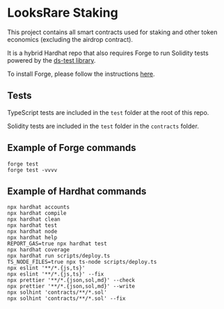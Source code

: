# LooksRare Staking

This project contains all smart contracts used for staking and other token economics (excluding the airdrop contract).

It is a hybrid Hardhat repo that also requires Forge to run Solidity tests powered by the [ds-test library](https://github.com/dapphub/ds-test/).

To install Forge, please follow the instructions [here](https://onbjerg.github.io/foundry-book/getting-started/installation.html#using-foundryup).

## Tests

TypeScript tests are included in the `test` folder at the root of this repo.

Solidity tests are included in the `test` folder in the `contracts` folder.

## Example of Forge commands

```shell
forge test
forge test -vvvv
```

## Example of Hardhat commands

```shell
npx hardhat accounts
npx hardhat compile
npx hardhat clean
npx hardhat test
npx hardhat node
npx hardhat help
REPORT_GAS=true npx hardhat test
npx hardhat coverage
npx hardhat run scripts/deploy.ts
TS_NODE_FILES=true npx ts-node scripts/deploy.ts
npx eslint '**/*.{js,ts}'
npx eslint '**/*.{js,ts}' --fix
npx prettier '**/*.{json,sol,md}' --check
npx prettier '**/*.{json,sol,md}' --write
npx solhint 'contracts/**/*.sol'
npx solhint 'contracts/**/*.sol' --fix
```
